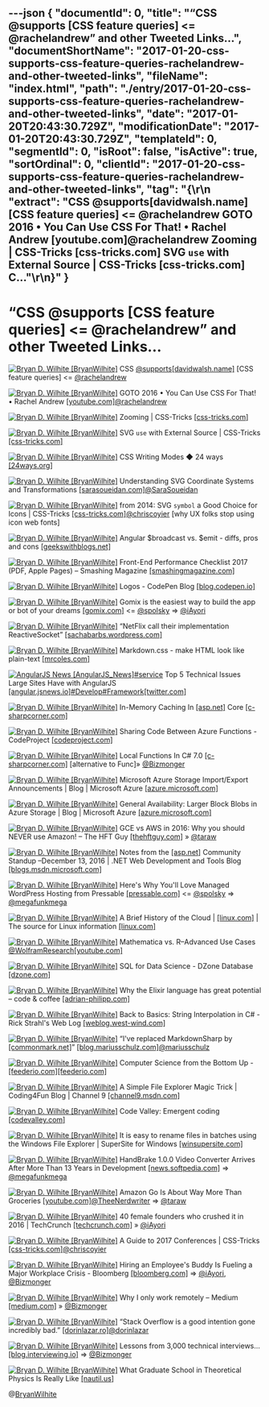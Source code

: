---json
{
  "documentId": 0,
  "title": "“CSS @supports [CSS feature queries] <= @rachelandrew” and other Tweeted Links…",
  "documentShortName": "2017-01-20-css-supports-css-feature-queries-rachelandrew-and-other-tweeted-links",
  "fileName": "index.html",
  "path": "./entry/2017-01-20-css-supports-css-feature-queries-rachelandrew-and-other-tweeted-links",
  "date": "2017-01-20T20:43:30.729Z",
  "modificationDate": "2017-01-20T20:43:30.729Z",
  "templateId": 0,
  "segmentId": 0,
  "isRoot": false,
  "isActive": true,
  "sortOrdinal": 0,
  "clientId": "2017-01-20-css-supports-css-feature-queries-rachelandrew-and-other-tweeted-links",
  "tag": "{\r\n  \"extract\": \"CSS @supports[davidwalsh.name] [CSS feature queries] <= @rachelandrew GOTO 2016 • You Can Use CSS For That! • Rachel Andrew [youtube.com]@rachelandrew Zooming | CSS-Tricks [css-tricks.com] SVG `use` with External Source | CSS-Tricks [css-tricks.com] C...\"\r\n}"
}
---

# “CSS @supports [CSS feature queries] <= @rachelandrew” and other Tweeted Links…

[<img alt="Bryan D. Wilhite [BryanWilhite]" src="https://songhay.blob.core.windows.net/shared-social-twitter/BryanWilhite.jpeg">](http://t.co/UNdqV0Z1zz "Bryan D. Wilhite [BryanWilhite]") CSS [@supports](http://twitter.com/supports)[[davidwalsh.name]](https://davidwalsh.name/css-supports) [CSS feature queries] <= [@rachelandrew](http://twitter.com/rachelandrew)

[<img alt="Bryan D. Wilhite [BryanWilhite]" src="https://songhay.blob.core.windows.net/shared-social-twitter/BryanWilhite.jpeg">](http://t.co/UNdqV0Z1zz "Bryan D. Wilhite [BryanWilhite]") GOTO 2016 • You Can Use CSS For That! • Rachel Andrew [[youtube.com]](https://www.youtube.com/watch?v=TNhR6ol9mBc)[@rachelandrew](http://twitter.com/rachelandrew)

[<img alt="Bryan D. Wilhite [BryanWilhite]" src="https://songhay.blob.core.windows.net/shared-social-twitter/BryanWilhite.jpeg">](http://t.co/UNdqV0Z1zz "Bryan D. Wilhite [BryanWilhite]") Zooming | CSS-Tricks [[css-tricks.com]](https://css-tricks.com/zooming/)

[<img alt="Bryan D. Wilhite [BryanWilhite]" src="https://songhay.blob.core.windows.net/shared-social-twitter/BryanWilhite.jpeg">](http://t.co/UNdqV0Z1zz "Bryan D. Wilhite [BryanWilhite]") SVG `use` with External Source | CSS-Tricks [[css-tricks.com]](https://css-tricks.com/svg-use-external-source/)

[<img alt="Bryan D. Wilhite [BryanWilhite]" src="https://songhay.blob.core.windows.net/shared-social-twitter/BryanWilhite.jpeg">](http://t.co/UNdqV0Z1zz "Bryan D. Wilhite [BryanWilhite]") CSS Writing Modes ◆ 24 ways [[24ways.org]](https://24ways.org/2016/css-writing-modes/)

[<img alt="Bryan D. Wilhite [BryanWilhite]" src="https://songhay.blob.core.windows.net/shared-social-twitter/BryanWilhite.jpeg">](http://t.co/UNdqV0Z1zz "Bryan D. Wilhite [BryanWilhite]") Understanding SVG Coordinate Systems and Transformations [[sarasoueidan.com]](https://sarasoueidan.com/blog/svg-coordinate-systems/)[@SaraSoueidan](http://twitter.com/SaraSoueidan)

[<img alt="Bryan D. Wilhite [BryanWilhite]" src="https://songhay.blob.core.windows.net/shared-social-twitter/BryanWilhite.jpeg">](http://t.co/UNdqV0Z1zz "Bryan D. Wilhite [BryanWilhite]") from 2014: SVG `symbol` a Good Choice for Icons | CSS-Tricks [[css-tricks.com]](https://css-tricks.com/svg-symbol-good-choice-icons/)[@chriscoyier](http://twitter.com/chriscoyier) [why UX folks stop using icon web fonts]

[<img alt="Bryan D. Wilhite [BryanWilhite]" src="https://songhay.blob.core.windows.net/shared-social-twitter/BryanWilhite.jpeg">](http://t.co/UNdqV0Z1zz "Bryan D. Wilhite [BryanWilhite]") Angular $broadcast vs. $emit - diffs, pros and cons [[geekswithblogs.net]](http://geekswithblogs.net/renso/archive/2016/12/20/angular-broadcast-vs.-emit---diffs-pros-and-cons.aspx)

[<img alt="Bryan D. Wilhite [BryanWilhite]" src="https://songhay.blob.core.windows.net/shared-social-twitter/BryanWilhite.jpeg">](http://t.co/UNdqV0Z1zz "Bryan D. Wilhite [BryanWilhite]") Front-End Performance Checklist 2017 (PDF, Apple Pages) – Smashing Magazine [[smashingmagazine.com]](https://www.smashingmagazine.com/2016/12/front-end-performance-checklist-2017-pdf-pages/)

[<img alt="Bryan D. Wilhite [BryanWilhite]" src="https://songhay.blob.core.windows.net/shared-social-twitter/BryanWilhite.jpeg">](http://t.co/UNdqV0Z1zz "Bryan D. Wilhite [BryanWilhite]") Logos - CodePen Blog [[blog.codepen.io]](https://blog.codepen.io/documentation/brand-assets/logos/)

[<img alt="Bryan D. Wilhite [BryanWilhite]" src="https://songhay.blob.core.windows.net/shared-social-twitter/BryanWilhite.jpeg">](http://t.co/UNdqV0Z1zz "Bryan D. Wilhite [BryanWilhite]") Gomix is the easiest way to build the app or bot of your dreams [[gomix.com]](https://gomix.com/community/) <= [@spolsky](http://twitter.com/spolsky) => [@iAyori](http://twitter.com/iAyori)

[<img alt="Bryan D. Wilhite [BryanWilhite]" src="https://songhay.blob.core.windows.net/shared-social-twitter/BryanWilhite.jpeg">](http://t.co/UNdqV0Z1zz "Bryan D. Wilhite [BryanWilhite]") “NetFlix call their implementation ReactiveSocket” [[sachabarbs.wordpress.com]](https://sachabarbs.wordpress.com/2016/12/23/rx-over-the-wire/)

[<img alt="Bryan D. Wilhite [BryanWilhite]" src="https://songhay.blob.core.windows.net/shared-social-twitter/BryanWilhite.jpeg">](http://t.co/UNdqV0Z1zz "Bryan D. Wilhite [BryanWilhite]") Markdown.css - make HTML look like plain-text [[mrcoles.com]](http://mrcoles.com/demo/markdown-css/)

[<img alt="AngularJS News [AngularJS_News]" src="https://songhay.blob.core.windows.net/shared-social-twitter/AngularJS_News.jpg">](https://t.co/4xGlaDM0wo "AngularJS News [AngularJS_News]")[#service](http://twitter.com/search?q=%23service) Top 5 Technical Issues Large Sites Have with AngularJS [[angular.jsnews.io]](https://angular.jsnews.io/top-5-technical-issues-large-sites-have-with-angularjs-2/)[#Develop](http://twitter.com/search?q=%23Develop)[#Framework](http://twitter.com/search?q=%23Framework)[[twitter.com]](https://twitter.com/AngularJS_News/status/820323942275710977/photo/1)

[<img alt="Bryan D. Wilhite [BryanWilhite]" src="https://songhay.blob.core.windows.net/shared-social-twitter/BryanWilhite.jpeg">](http://t.co/UNdqV0Z1zz "Bryan D. Wilhite [BryanWilhite]") In-Memory Caching In [[asp.net]](http://ASP.NET) Core [[c-sharpcorner.com]](http://www.c-sharpcorner.com/article/in-memory-caching-in-asp-net-core/)

[<img alt="Bryan D. Wilhite [BryanWilhite]" src="https://songhay.blob.core.windows.net/shared-social-twitter/BryanWilhite.jpeg">](http://t.co/UNdqV0Z1zz "Bryan D. Wilhite [BryanWilhite]") Sharing Code Between Azure Functions - CodeProject [[codeproject.com]](https://www.codeproject.com/Articles/1162887/Sharing-Code-Between-Azure-Functions)

[<img alt="Bryan D. Wilhite [BryanWilhite]" src="https://songhay.blob.core.windows.net/shared-social-twitter/BryanWilhite.jpeg">](http://t.co/UNdqV0Z1zz "Bryan D. Wilhite [BryanWilhite]") Local Functions In C# 7.0 [[c-sharpcorner.com]](http://www.c-sharpcorner.com/article/local-functions-in-c-sharp-7-0/) [alternative to Func]» [@Bizmonger](http://twitter.com/Bizmonger)

[<img alt="Bryan D. Wilhite [BryanWilhite]" src="https://songhay.blob.core.windows.net/shared-social-twitter/BryanWilhite.jpeg">](http://t.co/UNdqV0Z1zz "Bryan D. Wilhite [BryanWilhite]") Microsoft Azure Storage Import/Export Announcements | Blog | Microsoft Azure [[azure.microsoft.com]](https://azure.microsoft.com/en-us/blog/microsoft-azure-storage-import-export-announcements/)

[<img alt="Bryan D. Wilhite [BryanWilhite]" src="https://songhay.blob.core.windows.net/shared-social-twitter/BryanWilhite.jpeg">](http://t.co/UNdqV0Z1zz "Bryan D. Wilhite [BryanWilhite]") General Availability: Larger Block Blobs in Azure Storage | Blog | Microsoft Azure [[azure.microsoft.com]](https://azure.microsoft.com/en-us/blog/general-availability-larger-block-blobs-in-azure-storage/)

[<img alt="Bryan D. Wilhite [BryanWilhite]" src="https://songhay.blob.core.windows.net/shared-social-twitter/BryanWilhite.jpeg">](http://t.co/UNdqV0Z1zz "Bryan D. Wilhite [BryanWilhite]") GCE vs AWS in 2016: Why you should NEVER use Amazon! – The HFT Guy [[thehftguy.com]](https://thehftguy.com/2016/06/15/gce-vs-aws-in-2016-why-you-should-never-use-amazon/) » [@taraw](http://twitter.com/taraw)

[<img alt="Bryan D. Wilhite [BryanWilhite]" src="https://songhay.blob.core.windows.net/shared-social-twitter/BryanWilhite.jpeg">](http://t.co/UNdqV0Z1zz "Bryan D. Wilhite [BryanWilhite]") Notes from the [[asp.net]](http://ASP.NET) Community Standup –December 13, 2016 | .NET Web Development and Tools Blog [[blogs.msdn.microsoft.com]](https://blogs.msdn.microsoft.com/webdev/2016/12/28/notes-from-the-asp-net-community-standup-december-13-2016/)

[<img alt="Bryan D. Wilhite [BryanWilhite]" src="https://songhay.blob.core.windows.net/shared-social-twitter/BryanWilhite.jpeg">](http://t.co/UNdqV0Z1zz "Bryan D. Wilhite [BryanWilhite]") Here's Why You'll Love Managed WordPress Hosting from Pressable [[pressable.com]](https://pressable.com/) <= [@spolsky](http://twitter.com/spolsky) => [@megafunkmega](http://twitter.com/megafunkmega)

[<img alt="Bryan D. Wilhite [BryanWilhite]" src="https://songhay.blob.core.windows.net/shared-social-twitter/BryanWilhite.jpeg">](http://t.co/UNdqV0Z1zz "Bryan D. Wilhite [BryanWilhite]") A Brief History of the Cloud | [[linux.com]](http://Linux.com) | The source for Linux information [[linux.com]](https://www.linux.com/blog/event/LinuxCon-Europe/2016/brief-history-cloud)

[<img alt="Bryan D. Wilhite [BryanWilhite]" src="https://songhay.blob.core.windows.net/shared-social-twitter/BryanWilhite.jpeg">](http://t.co/UNdqV0Z1zz "Bryan D. Wilhite [BryanWilhite]") Mathematica vs. R–Advanced Use Cases [@WolframResearch](http://twitter.com/WolframResearch)[[youtube.com]](https://www.youtube.com/watch?v=NKpeOKxCUl4)

[<img alt="Bryan D. Wilhite [BryanWilhite]" src="https://songhay.blob.core.windows.net/shared-social-twitter/BryanWilhite.jpeg">](http://t.co/UNdqV0Z1zz "Bryan D. Wilhite [BryanWilhite]") SQL for Data Science - DZone Database [[dzone.com]](https://dzone.com/articles/sql-for-data-science)

[<img alt="Bryan D. Wilhite [BryanWilhite]" src="https://songhay.blob.core.windows.net/shared-social-twitter/BryanWilhite.jpeg">](http://t.co/UNdqV0Z1zz "Bryan D. Wilhite [BryanWilhite]") Why the Elixir language has great potential – code & coffee [[adrian-philipp.com]](http://adrian-philipp.com/post/why-elixir-has-great-potential)

[<img alt="Bryan D. Wilhite [BryanWilhite]" src="https://songhay.blob.core.windows.net/shared-social-twitter/BryanWilhite.jpeg">](http://t.co/UNdqV0Z1zz "Bryan D. Wilhite [BryanWilhite]") Back to Basics: String Interpolation in C# - Rick Strahl's Web Log [[weblog.west-wind.com]](https://weblog.west-wind.com/posts/2016/Dec/27/Back-to-Basics-String-Interpolation-in-C)

[<img alt="Bryan D. Wilhite [BryanWilhite]" src="https://songhay.blob.core.windows.net/shared-social-twitter/BryanWilhite.jpeg">](http://t.co/UNdqV0Z1zz "Bryan D. Wilhite [BryanWilhite]") “I've replaced MarkdownSharp by [[commonmark.net]](http://CommonMark.NET)” [[blog.mariusschulz.com]](https://blog.mariusschulz.com/2015/10/11/parsing-markdown-in-net)[@mariusschulz](http://twitter.com/mariusschulz)

[<img alt="Bryan D. Wilhite [BryanWilhite]" src="https://songhay.blob.core.windows.net/shared-social-twitter/BryanWilhite.jpeg">](http://t.co/UNdqV0Z1zz "Bryan D. Wilhite [BryanWilhite]") Computer Science from the Bottom Up - [[feederio.com]](http://Feederio.com)[[feederio.com]](http://feederio.com/book/33/computer-science-from-the-bottom-up)

[<img alt="Bryan D. Wilhite [BryanWilhite]" src="https://songhay.blob.core.windows.net/shared-social-twitter/BryanWilhite.jpeg">](http://t.co/UNdqV0Z1zz "Bryan D. Wilhite [BryanWilhite]") A Simple File Explorer Magic Trick | Coding4Fun Blog | Channel 9 [[channel9.msdn.com]](https://channel9.msdn.com/coding4fun/blog/A-Simple-File-Explorer-Magic-Trick)

[<img alt="Bryan D. Wilhite [BryanWilhite]" src="https://songhay.blob.core.windows.net/shared-social-twitter/BryanWilhite.jpeg">](http://t.co/UNdqV0Z1zz "Bryan D. Wilhite [BryanWilhite]") Code Valley: Emergent coding [[codevalley.com]](https://codevalley.com/)

[<img alt="Bryan D. Wilhite [BryanWilhite]" src="https://songhay.blob.core.windows.net/shared-social-twitter/BryanWilhite.jpeg">](http://t.co/UNdqV0Z1zz "Bryan D. Wilhite [BryanWilhite]") It is easy to rename files in batches using the Windows File Explorer | SuperSite for Windows [[winsupersite.com]](http://winsupersite.com/windows-10/quick-tip-how-rename-multiple-files-one-time-windows-10-file-explorer)

[<img alt="Bryan D. Wilhite [BryanWilhite]" src="https://songhay.blob.core.windows.net/shared-social-twitter/BryanWilhite.jpeg">](http://t.co/UNdqV0Z1zz "Bryan D. Wilhite [BryanWilhite]") HandBrake 1.0.0 Video Converter Arrives After More Than 13 Years in Development [[news.softpedia.com]](http://news.softpedia.com/news/handbrake-1-0-0-video-converter-arrives-after-more-than-13-years-of-development-511315.shtml) => [@megafunkmega](http://twitter.com/megafunkmega)

[<img alt="Bryan D. Wilhite [BryanWilhite]" src="https://songhay.blob.core.windows.net/shared-social-twitter/BryanWilhite.jpeg">](http://t.co/UNdqV0Z1zz "Bryan D. Wilhite [BryanWilhite]") Amazon Go Is About Way More Than Groceries [[youtube.com]](https://www.youtube.com/watch?v=cA2-iMz479o)[@TheeNerdwriter](http://twitter.com/TheeNerdwriter) => [@taraw](http://twitter.com/taraw)

[<img alt="Bryan D. Wilhite [BryanWilhite]" src="https://songhay.blob.core.windows.net/shared-social-twitter/BryanWilhite.jpeg">](http://t.co/UNdqV0Z1zz "Bryan D. Wilhite [BryanWilhite]") 40 female founders who crushed it in 2016 | TechCrunch [[techcrunch.com]](https://techcrunch.com/gallery/40-female-founders-who-crushed-it-in-2016/) » [@iAyori](http://twitter.com/iAyori)

[<img alt="Bryan D. Wilhite [BryanWilhite]" src="https://songhay.blob.core.windows.net/shared-social-twitter/BryanWilhite.jpeg">](http://t.co/UNdqV0Z1zz "Bryan D. Wilhite [BryanWilhite]") A Guide to 2017 Conferences | CSS-Tricks [[css-tricks.com]](https://css-tricks.com/guide-2017-conferences/)[@chriscoyier](http://twitter.com/chriscoyier)

[<img alt="Bryan D. Wilhite [BryanWilhite]" src="https://songhay.blob.core.windows.net/shared-social-twitter/BryanWilhite.jpeg">](http://t.co/UNdqV0Z1zz "Bryan D. Wilhite [BryanWilhite]") Hiring an Employee's Buddy Is Fueling a Major Workplace Crisis - Bloomberg [[bloomberg.com]](https://www.bloomberg.com/news/articles/2016-12-23/hiring-an-employee-s-buddy-is-fueling-a-major-workplace-crisis) => [@iAyori](http://twitter.com/iAyori), [@Bizmonger](http://twitter.com/Bizmonger)

[<img alt="Bryan D. Wilhite [BryanWilhite]" src="https://songhay.blob.core.windows.net/shared-social-twitter/BryanWilhite.jpeg">](http://t.co/UNdqV0Z1zz "Bryan D. Wilhite [BryanWilhite]") Why I only work remotely – Medium [[medium.com]](https://medium.com/@yanismydj/why-i-only-work-remotely-2e5eb07ae28f#.rmszuyb28) » [@Bizmonger](http://twitter.com/Bizmonger)

[<img alt="Bryan D. Wilhite [BryanWilhite]" src="https://songhay.blob.core.windows.net/shared-social-twitter/BryanWilhite.jpeg">](http://t.co/UNdqV0Z1zz "Bryan D. Wilhite [BryanWilhite]") “Stack Overflow is a good intention gone incredibly bad.” [[dorinlazar.ro]](https://dorinlazar.ro/the-sorry-state-of-the-programming-world-as-of-the-end-of-2016-ad/)[@dorinlazar](http://twitter.com/dorinlazar)

[<img alt="Bryan D. Wilhite [BryanWilhite]" src="https://songhay.blob.core.windows.net/shared-social-twitter/BryanWilhite.jpeg">](http://t.co/UNdqV0Z1zz "Bryan D. Wilhite [BryanWilhite]") Lessons from 3,000 technical interviews… [[blog.interviewing.io]](http://blog.interviewing.io/lessons-from-3000-technical-interviews/) => [@Bizmonger](http://twitter.com/Bizmonger)

[<img alt="Bryan D. Wilhite [BryanWilhite]" src="https://songhay.blob.core.windows.net/shared-social-twitter/BryanWilhite.jpeg">](http://t.co/UNdqV0Z1zz "Bryan D. Wilhite [BryanWilhite]") What Graduate School in Theoretical Physics Is Really Like [[nautil.us]](http://nautil.us/issue/43/heroes/what-does-any-of-this-have-to-do-with-physics)

@[BryanWilhite](https://twitter.com/BryanWilhite)
